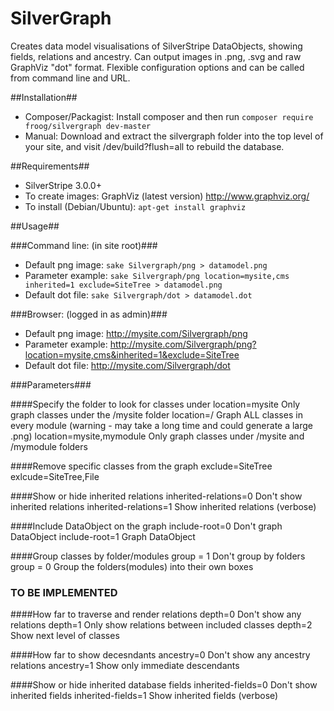 SilverGraph
===========

Creates data model visualisations of SilverStripe DataObjects, showing fields, relations and ancestry.
Can output images in .png, .svg and raw GraphViz "dot" format.
Flexible configuration options and can be called from command line and URL.

##Installation##
* Composer/Packagist: Install composer and then run `composer require froog/silvergraph dev-master`
* Manual: Download and extract the silvergraph folder into the top level of your site, and visit /dev/build?flush=all to rebuild the database.

##Requirements##
 * SilverStripe 3.0.0+
 * To create images: GraphViz (latest version) http://www.graphviz.org/ 
  * To install (Debian/Ubuntu): `apt-get install graphviz`  

##Usage##

###Command line: (in site root)###

* Default png image:   `sake Silvergraph/png > datamodel.png` 
* Parameter example:   `sake Silvergraph/png location=mysite,cms inherited=1 exclude=SiteTree > datamodel.png` 
* Default dot file:    `sake Silvergraph/dot > datamodel.dot`

###Browser: (logged in as admin)###

* Default png image:   http://mysite.com/Silvergraph/png
* Parameter example:   http://mysite.com/Silvergraph/png?location=mysite,cms&inherited=1&exclude=SiteTree
* Default dot file: http://mysite.com/Silvergraph/dot

###Parameters###

####Specify the folder to look for classes under
location=mysite <default>   Only graph classes under the /mysite folder
location=/                  Graph ALL classes in every module (warning - may take a long time and could generate a large .png)
location=mysite,mymodule    Only graph classes under /mysite and /mymodule folders

####Remove specific classes from the graph
exclude=SiteTree
exlcude=SiteTree,File

####Show or hide inherited relations
inherited-relations=0 <default> Don't show inherited relations
inherited-relations=1			Show inherited relations (verbose)

####Include DataObject on the graph
include-root=0 <default>    Don't graph DataObject
include-root=1              Graph DataObject

####Group classes by folder/modules
group = 1 <default>  Don't group by folders
group = 0            Group the folders(modules) into their own boxes

### TO BE IMPLEMENTED

####How far to traverse and render relations
depth=0  Don't show any relations
depth=1  Only show relations between included classes
depth=2  Show next level of classes

####How far to show decesndants
ancestry=0 Don't show any ancestry relations
ancestry=1  <default> Show only immediate descendants

####Show or hide inherited database fields
inherited-fields=0 <default> Don't show inherited fields
inherited-fields=1			Show inherited fields (verbose)
